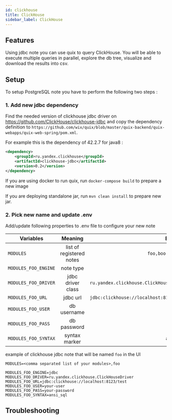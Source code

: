 ```yaml
---
id: clickhouse
title: ClickHouse
sidebar_label: ClickHouse
---
```


## Features
Using jdbc note you can use quix to query ClickHouse. You will be able to execute multiple queries in parallel, explore the db tree, visualize and download the results into csv.


## Setup
To setup PostgreSQL note you have to perform the following two steps :

### 1. Add new jdbc dependency
Find the needed version of clickhouse jdbc driver on https://github.com/ClickHouse/clickhouse-jdbc and copy the dependency definition to `https://github.com/wix/quix/blob/master/quix-backend/quix-webapps/quix-web-spring/pom.xml`.

For example this is the dependency of 42.2.7 for java8 : 
```xml
<dependency>
    <groupId>ru.yandex.clickhouse</groupId>
    <artifactId>clickhouse-jdbc</artifactId>
    <version>0.2</version>
</dependency>
```

If you are using docker to run quix, run `docker-compose build` to prepare a new image

If you are deploying standalone jar, run `mvn clean install` to prepare new jar. 

### 2. Pick new name and update .env

Add/update following properties to .env file to configure your new note    

| Variables        | Meaning           | Example  |
| ------------- |:-------------:| -----:|
| `MODULES`      | list of registered notes | `foo,boo,prod,qa` |
| `MODULES_FOO_ENGINE`      | note type | `jdbc` |
| `MODULES_FOO_DRIVER` | jdbc driver class      |   `ru.yandex.clickhouse.ClickHouseDriver` |
| `MODULES_FOO_URL` | jdbc url      |   `jdbc:clickhouse://localhost:8123/test` |
| `MODULES_FOO_USER` | db username      |   `user` |
| `MODULES_FOO_PASS` | db password      |   `pass` |
| `MODULES_FOO_SYNTAX` | syntax marker      |   `ansi_sql` |


example of clickhouse jdbc note that will be named `foo` in the UI

```properties
MODULES=<comma separated list of your modules>,foo

MODULES_FOO_ENGINE=jdbc
MODULES_FOO_DRIVER=ru.yandex.clickhouse.ClickHouseDriver
MODULES_FOO_URL=jdbc:clickhouse://localhost:8123/test
MODULES_FOO_USER=your-user
MODULES_FOO_PASS=your-password
MODULES_FOO_SYNTAX=ansi_sql
```

## Troubleshooting